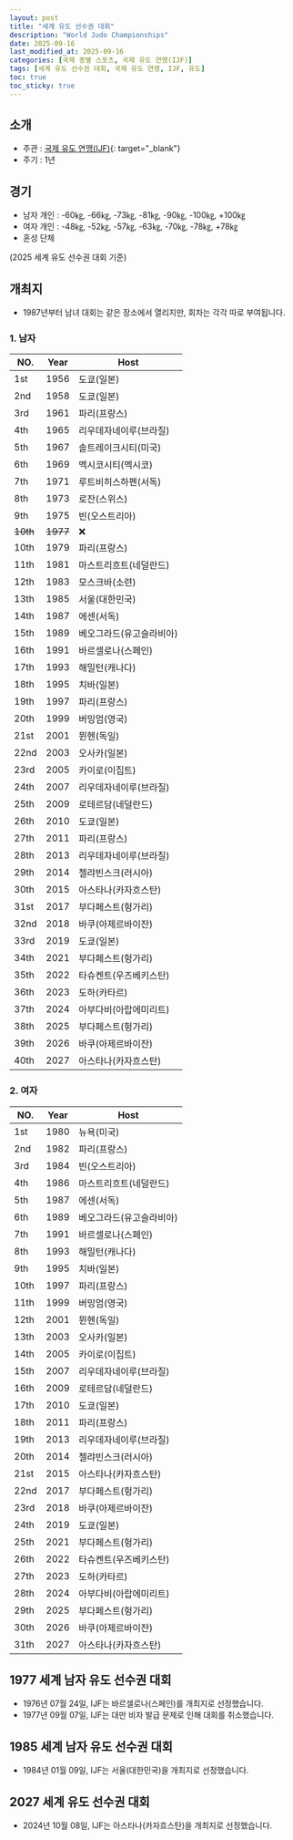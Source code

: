 ```yaml
---
layout: post
title: "세계 유도 선수권 대회"
description: "World Judo Championships"
date: 2025-09-16
last_modified_at: 2025-09-16
categories: [국제 종별 스포츠, 국제 유도 연맹(IJF)]
tags: [세계 유도 선수권 대회, 국제 유도 연맹, IJF, 유도]
toc: true
toc_sticky: true
---
```

## 소개
* 주관 : [국제 유도 연맹(IJF)](https://www.ijf.org/){: target="_blank"}
* 주기 : 1년

## 경기
* 남자 개인 : -60㎏, -66㎏, -73㎏, -81㎏, -90㎏, -100㎏, +100㎏
* 여자 개인 : -48㎏, -52㎏, -57㎏, -63㎏, -70㎏, -78㎏, +78㎏
* 혼성 단체

(2025 세계 유도 선수권 대회 기준)

## 개최지
* 1987년부터 남녀 대회는 같은 장소에서 열리지만, 회차는 각각 따로 부여됩니다.

### 1. 남자

<html>
    <head>
        <meta charset="UTF-8">
    </head>
    <body>
        <table>
            <thead>
                <tr class="header-row">
                    <th class="col-no">NO.</th>
                    <th class="col-year">Year</th>
                    <th class="col-host">Host</th>
                </tr>
            </thead>
            <tbody>
                <tr>
                    <td>1st</td>
                    <td>1956</td>
                    <td>도쿄(일본)</td>
                </tr>
                <tr>
                    <td>2nd</td>
                    <td>1958</td>
                    <td>도쿄(일본)</td>
                </tr>
                <tr>
                    <td>3rd</td>
                    <td>1961</td>
                    <td>파리(프랑스)</td>
                </tr>
                <tr>
                    <td>4th</td>
                    <td>1965</td>
                    <td>리우데자네이루(브라질)</td>
                </tr>
                <tr>
                    <td>5th</td>
                    <td>1967</td>
                    <td>솔트레이크시티(미국)</td>
                </tr>
                <tr>
                    <td>6th</td>
                    <td>1969</td>
                    <td>멕시코시티(멕시코)</td>
                </tr>
                <tr>
                    <td>7th</td>
                    <td>1971</td>
                    <td>루트비히스하펜(서독)</td>
                </tr>
                <tr>
                    <td>8th</td>
                    <td>1973</td>
                    <td>로잔(스위스)</td>
                </tr>
                <tr>
                    <td>9th</td>
                    <td>1975</td>
                    <td>빈(오스트리아)</td>
                </tr>
                <tr>
                    <td><del>10th</del></td>
                    <td><del>1977</del></td>
                    <td>❌</td>
                </tr>
                <tr>
                    <td>10th</td>
                    <td>1979</td>
                    <td>파리(프랑스)</td>
                </tr>
                <tr>
                    <td>11th</td>
                    <td>1981</td>
                    <td>마스트리흐트(네덜란드)</td>
                </tr>
                <tr>
                    <td>12th</td>
                    <td>1983</td>
                    <td>모스크바(소련)</td>
                </tr>
                <tr class="korea-host-bg">
                    <td><span class="korea-host">13th</span></td>
                    <td><span class="korea-host">1985</span></td>
                    <td><span class="korea-host">서울(대한민국)</span></td>
                </tr>
                <tr>
                    <td>14th</td>
                    <td>1987</td>
                    <td>에센(서독)</td>
                </tr>
                <tr>
                    <td>15th</td>
                    <td>1989</td>
                    <td>베오그라드(유고슬라비아)</td>
                </tr>
                <tr>
                    <td>16th</td>
                    <td>1991</td>
                    <td>바르셀로나(스페인)</td>
                </tr>
                <tr>
                    <td>17th</td>
                    <td>1993</td>
                    <td>해밀턴(캐나다)</td>
                </tr>
                <tr>
                    <td>18th</td>
                    <td>1995</td>
                    <td>치바(일본)</td>
                </tr>
                <tr>
                    <td>19th</td>
                    <td>1997</td>
                    <td>파리(프랑스)</td>
                </tr>
                <tr>
                    <td>20th</td>
                    <td>1999</td>
                    <td>버밍엄(영국)</td>
                </tr>
                <tr>
                    <td>21st</td>
                    <td>2001</td>
                    <td>뮌헨(독일)</td>
                </tr>
                <tr>
                    <td>22nd</td>
                    <td>2003</td>
                    <td>오사카(일본)</td>
                </tr>
                <tr>
                    <td>23rd</td>
                    <td>2005</td>
                    <td>카이로(이집트)</td>
                </tr>
                <tr>
                    <td>24th</td>
                    <td>2007</td>
                    <td>리우데자네이루(브라질)</td>
                </tr>
                <tr>
                    <td>25th</td>
                    <td>2009</td>
                    <td>로테르담(네덜란드)</td>
                </tr>
                <tr>
                    <td>26th</td>
                    <td>2010</td>
                    <td>도쿄(일본)</td>
                </tr>
                <tr>
                    <td>27th</td>
                    <td>2011</td>
                    <td>파리(프랑스)</td>
                </tr>
                <tr>
                    <td>28th</td>
                    <td>2013</td>
                    <td>리우데자네이루(브라질)</td>
                </tr>
                <tr>
                    <td>29th</td>
                    <td>2014</td>
                    <td>첼랴빈스크(러시아)</td>
                </tr>
                <tr>
                    <td>30th</td>
                    <td>2015</td>
                    <td>아스타나(카자흐스탄)</td>
                </tr>
                <tr>
                    <td>31st</td>
                    <td>2017</td>
                    <td>부다페스트(헝가리)</td>
                </tr>
                <tr>
                    <td>32nd</td>
                    <td>2018</td>
                    <td>바쿠(아제르바이잔)</td>
                </tr>
                <tr>
                    <td>33rd</td>
                    <td>2019</td>
                    <td>도쿄(일본)</td>
                </tr>
                <tr>
                    <td>34th</td>
                    <td>2021</td>
                    <td>부다페스트(헝가리)</td>
                </tr>
                <tr>
                    <td>35th</td>
                    <td>2022</td>
                    <td>타슈켄트(우즈베키스탄)</td>
                </tr>
                <tr>
                    <td>36th</td>
                    <td>2023</td>
                    <td>도하(카타르)</td>
                </tr>
                <tr>
                    <td>37th</td>
                    <td>2024</td>
                    <td>아부다비(아랍에미리트)</td>
                </tr>
                <tr>
                    <td>38th</td>
                    <td>2025</td>
                    <td>부다페스트(헝가리)</td>
                </tr>
                <tr>
                    <td>39th</td>
                    <td>2026</td>
                    <td>바쿠(아제르바이잔)</td>
                </tr>
                <tr>
                    <td>40th</td>
                    <td>2027</td>
                    <td>아스타나(카자흐스탄)</td>
                </tr>
            </tbody>
        </table>
    </body>
</html>

### 2. 여자

<html>
    <head>
        <meta charset="UTF-8">
    </head>
    <body>
        <table>
            <thead>
                <tr class="header-row">
                    <th class="col-no">NO.</th>
                    <th class="col-year">Year</th>
                    <th class="col-host">Host</th>
                </tr>
            </thead>
            <tbody>
                <tr>
                    <td>1st</td>
                    <td>1980</td>
                    <td>뉴욕(미국)</td>
                </tr>
                <tr>
                    <td>2nd</td>
                    <td>1982</td>
                    <td>파리(프랑스)</td>
                </tr>
                <tr>
                    <td>3rd</td>
                    <td>1984</td>
                    <td>빈(오스트리아)</td>
                </tr>
                <tr>
                    <td>4th</td>
                    <td>1986</td>
                    <td>마스트리흐트(네덜란드)</td>
                </tr>
                <tr>
                    <td>5th</td>
                    <td>1987</td>
                    <td>에센(서독)</td>
                </tr>
                <tr>
                    <td>6th</td>
                    <td>1989</td>
                    <td>베오그라드(유고슬라비아)</td>
                </tr>
                <tr>
                    <td>7th</td>
                    <td>1991</td>
                    <td>바르셀로나(스페인)</td>
                </tr>
                <tr>
                    <td>8th</td>
                    <td>1993</td>
                    <td>해밀턴(캐나다)</td>
                </tr>
                <tr>
                    <td>9th</td>
                    <td>1995</td>
                    <td>치바(일본)</td>
                </tr>
                <tr>
                    <td>10th</td>
                    <td>1997</td>
                    <td>파리(프랑스)</td>
                </tr>
                <tr>
                    <td>11th</td>
                    <td>1999</td>
                    <td>버밍엄(영국)</td>
                </tr>
                <tr>
                    <td>12th</td>
                    <td>2001</td>
                    <td>뮌헨(독일)</td>
                </tr>
                <tr>
                    <td>13th</td>
                    <td>2003</td>
                    <td>오사카(일본)</td>
                </tr>
                <tr>
                    <td>14th</td>
                    <td>2005</td>
                    <td>카이로(이집트)</td>
                </tr>
                <tr>
                    <td>15th</td>
                    <td>2007</td>
                    <td>리우데자네이루(브라질)</td>
                </tr>
                <tr>
                    <td>16th</td>
                    <td>2009</td>
                    <td>로테르담(네덜란드)</td>
                </tr>
                <tr>
                    <td>17th</td>
                    <td>2010</td>
                    <td>도쿄(일본)</td>
                </tr>
                <tr>
                    <td>18th</td>
                    <td>2011</td>
                    <td>파리(프랑스)</td>
                </tr>
                <tr>
                    <td>19th</td>
                    <td>2013</td>
                    <td>리우데자네이루(브라질)</td>
                </tr>
                <tr>
                    <td>20th</td>
                    <td>2014</td>
                    <td>첼랴빈스크(러시아)</td>
                </tr>
                <tr>
                    <td>21st</td>
                    <td>2015</td>
                    <td>아스타나(카자흐스탄)</td>
                </tr>
                <tr>
                    <td>22nd</td>
                    <td>2017</td>
                    <td>부다페스트(헝가리)</td>
                </tr>
                <tr>
                    <td>23rd</td>
                    <td>2018</td>
                    <td>바쿠(아제르바이잔)</td>
                </tr>
                <tr>
                    <td>24th</td>
                    <td>2019</td>
                    <td>도쿄(일본)</td>
                </tr>
                <tr>
                    <td>25th</td>
                    <td>2021</td>
                    <td>부다페스트(헝가리)</td>
                </tr>
                <tr>
                    <td>26th</td>
                    <td>2022</td>
                    <td>타슈켄트(우즈베키스탄)</td>
                </tr>
                <tr>
                    <td>27th</td>
                    <td>2023</td>
                    <td>도하(카타르)</td>
                </tr>
                <tr>
                    <td>28th</td>
                    <td>2024</td>
                    <td>아부다비(아랍에미리트)</td>
                </tr>
                <tr>
                    <td>29th</td>
                    <td>2025</td>
                    <td>부다페스트(헝가리)</td>
                </tr>
                <tr>
                    <td>30th</td>
                    <td>2026</td>
                    <td>바쿠(아제르바이잔)</td>
                </tr>
                <tr>
                    <td>31th</td>
                    <td>2027</td>
                    <td>아스타나(카자흐스탄)</td>
                </tr>
            </tbody>
        </table>
    </body>
</html>

## 1977 세계 남자 유도 선수권 대회
* 1976년 07월 24일, IJF는 바르셀로나(스페인)를 개최지로 선정했습니다.
* 1977년 09월 07일, IJF는 대만 비자 발급 문제로 인해 대회를 취소했습니다.

## 1985 세계 남자 유도 선수권 대회
* 1984년 01월 09일, IJF는 <span class="korea-host">서울(대한민국)</span>을 개최지로 선정했습니다.

## 2027 세계 유도 선수권 대회
* 2024년 10월 08일, IJF는 <span class="foreign-host">아스타나(카자흐스탄)</span>을 개최지로 선정했습니다.
